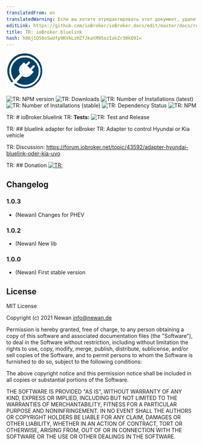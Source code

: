```yaml
---
translatedFrom: en
translatedWarning: Если вы хотите отредактировать этот документ, удалите поле «translationFrom», в противном случае этот документ будет снова автоматически переведен
editLink: https://github.com/ioBroker/ioBroker.docs/edit/master/docs/ru/adapterref/iobroker.bluelink/README.md
title: TR: ioBroker.bluelink
hash: h86j1Q50oSwUfp9KVkLzHZfJkatM95ozIakZr30kQ9I=
---
```

![TR: Logo](../../../en/adapterref/iobroker.bluelink/admin/bluelink.png)

![TR: NPM version](https://img.shields.io/npm/v/iobroker.bluelink.svg)
![TR: Downloads](https://img.shields.io/npm/dm/iobroker.bluelink.svg)
![TR: Number of Installations (latest)](https://iobroker.live/badges/bluelink-installed.svg)
![TR: Number of Installations (stable)](https://iobroker.live/badges/bluelink-stable.svg)
![TR: Dependency Status](https://img.shields.io/david/Newan/iobroker.bluelink.svg)
![TR: NPM](https://nodei.co/npm/iobroker.bluelink.png?downloads=true)

TR: # ioBroker.bluelink
TR: **Tests:** ![TR: Test and Release](https://github.com/Newan/ioBroker.bluelink/workflows/Test%20and%20Release/badge.svg)

TR: ## bluelink adapter for ioBroker
TR: Adapter to control Hyundai or Kia vehicle

TR: Discussion: https://forum.iobroker.net/topic/43592/adapter-hyundai-bluelink-oder-kia-uvo

TR: ## Donation
[![TR: ](https://www.paypalobjects.com/de_DE/DE/i/btn/btn_donateCC_LG.gif)](https://www.paypal.com/cgi-bin/webscr?cmd=_s-xclick&hosted_button_id=L55UBQJKJEUJL)

## Changelog
### 1.0.3
* (Newan) Changes for PHEV

### 1.0.2
* (Newan) New lib

### 1.0.0
* (Newan) First stable version

## License
MIT License

Copyright (c) 2021 Newan <info@newan.de>

Permission is hereby granted, free of charge, to any person obtaining a copy
of this software and associated documentation files (the "Software"), to deal
in the Software without restriction, including without limitation the rights
to use, copy, modify, merge, publish, distribute, sublicense, and/or sell
copies of the Software, and to permit persons to whom the Software is
furnished to do so, subject to the following conditions:

The above copyright notice and this permission notice shall be included in all
copies or substantial portions of the Software.

THE SOFTWARE IS PROVIDED "AS IS", WITHOUT WARRANTY OF ANY KIND, EXPRESS OR
IMPLIED, INCLUDING BUT NOT LIMITED TO THE WARRANTIES OF MERCHANTABILITY,
FITNESS FOR A PARTICULAR PURPOSE AND NONINFRINGEMENT. IN NO EVENT SHALL THE
AUTHORS OR COPYRIGHT HOLDERS BE LIABLE FOR ANY CLAIM, DAMAGES OR OTHER
LIABILITY, WHETHER IN AN ACTION OF CONTRACT, TORT OR OTHERWISE, ARISING FROM,
OUT OF OR IN CONNECTION WITH THE SOFTWARE OR THE USE OR OTHER DEALINGS IN THE
SOFTWARE.